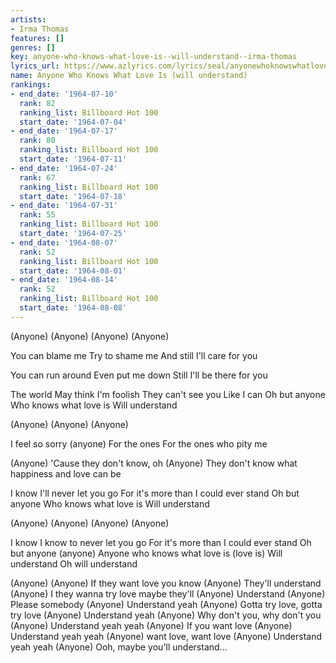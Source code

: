 ```yaml
---
artists:
- Irma Thomas
features: []
genres: []
key: anyone-who-knows-what-love-is--will-understand--irma-thomas
lyrics_url: https://www.azlyrics.com/lyrics/seal/anyonewhoknowswhatloveis.html
name: Anyone Who Knows What Love Is (will understand)
rankings:
- end_date: '1964-07-10'
  rank: 82
  ranking_list: Billboard Hot 100
  start_date: '1964-07-04'
- end_date: '1964-07-17'
  rank: 80
  ranking_list: Billboard Hot 100
  start_date: '1964-07-11'
- end_date: '1964-07-24'
  rank: 67
  ranking_list: Billboard Hot 100
  start_date: '1964-07-18'
- end_date: '1964-07-31'
  rank: 55
  ranking_list: Billboard Hot 100
  start_date: '1964-07-25'
- end_date: '1964-08-07'
  rank: 52
  ranking_list: Billboard Hot 100
  start_date: '1964-08-01'
- end_date: '1964-08-14'
  rank: 52
  ranking_list: Billboard Hot 100
  start_date: '1964-08-08'
---
```


(Anyone)
(Anyone)
(Anyone)
(Anyone)

You can blame me
Try to shame me
And still I'll care for you

You can run around
Even put me down
Still I'll be there for you

The world
May think I'm foolish
They can't see you
Like I can
Oh but anyone
Who knows what love is
Will understand

(Anyone)
(Anyone)
(Anyone)

I feel so sorry (anyone)
For the ones
For the ones who pity me

(Anyone) 'Cause they don't know, oh
(Anyone) They don't know what happiness and love can be

I know
I'll never let you go
For it's more than I could ever stand
Oh but anyone
Who knows what love is
Will understand

(Anyone)
(Anyone)
(Anyone)
(Anyone)

I know
I know to never let you go
For it's more than I could ever stand
Oh but anyone (anyone)
Anyone who knows what love is (love is)
Will understand
Oh will understand

(Anyone)
(Anyone) If they want love you know
(Anyone) They'll understand
(Anyone) I they wanna try love maybe they'll
(Anyone) Understand
(Anyone) Please somebody
(Anyone) Understand yeah
(Anyone) Gotta try love, gotta try love
(Anyone) Understand yeah
(Anyone) Why don't you, why don't you
(Anyone) Understand yeah yeah
(Anyone) If you want love
(Anyone) Understand yeah yeah
(Anyone)  want love, want love
(Anyone) Understand yeah yeah
(Anyone) Ooh, maybe you'll understand...




